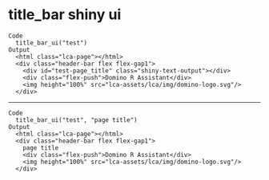 # title_bar shiny ui

    Code
      title_bar_ui("test")
    Output
      <html class="lca-page"></html>
      <div class="header-bar flex flex-gap1">
        <div id="test-page_title" class="shiny-text-output"></div>
        <div class="flex-push">Domino R Assistant</div>
        <img height="100%" src="lca-assets/lca/img/domino-logo.svg"/>
      </div>

---

    Code
      title_bar_ui("test", "page title")
    Output
      <html class="lca-page"></html>
      <div class="header-bar flex flex-gap1">
        page title
        <div class="flex-push">Domino R Assistant</div>
        <img height="100%" src="lca-assets/lca/img/domino-logo.svg"/>
      </div>


